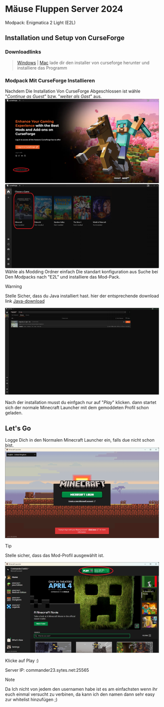 # Mäuse Fluppen Server 2024

Modpack:
Enigmatica 2 Light (E2L)




## Installation und Setup von CurseForge
### Downloadlinks
>[Windows](https://download.overwolf.com/install/Download?PartnerId=4047&utm_term=eyJkb21haW4iOiJjZi13ZWIifQ%3D%3D) | 
[Mac](https://curseforge.overwolf.com/downloads/curseforge-latest.dmg)
lade dir den installer von curseforge herunter und installiere das Programm
### Modpack Mit CurseForge Installieren
Nachdem Die Installation Von CurseForge Abgeschlossen ist wähle "*Continue as Guest*" bzw. "*weiter als Gast*" aus.
![](.images/CurseForge_install_01.png)
![](.images/CurseForge_install_02.png)
Wähle als Modding Ordner einfach Die standart konfiguration aus
Suche bei Den Modpacks nach "E2L" und installiere das Mod-Pack.

> [!WARNING]  
> Stelle Sicher, dass du Java installiert hast. hier der entsprechende download link [Java-download](https://www.java.com/de/download/manual.jsp)

![](.images/CurseForge_install_03.png)

Nach der installation musst du einfgach nur auf "*Play*" klicken. dann startet sich der normale Minecraft Launcher mit dem gemoddeten Profil schon geladen.  

## Let's Go
Logge Dich in den Normalen Minecraft Launcher ein, falls due nicht schon bist.
![](.images/MC_Launcher_setup_01.png)

> [!TIP]
> Stelle sicher, dass das Mod-Profil ausgewählt ist.

![](.images/MC_Launcher_setup_02.png)

Klicke auf Play :)

Server IP: commander23.sytes.net:25565

> [!NOTE]  
> Da Ich nicht von jedem den usernamen habe ist es am einfachsten wenn ihr euch einmal versucht zu verbinen, da kann ich den namen dann sehr easy zur whitelist hinzufügen ;)
